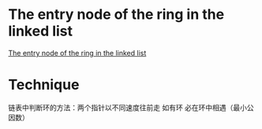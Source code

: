# The entry node of the ring in the linked list
[The entry node of the ring in the linked list](https://www.nowcoder.com/practice/253d2c59ec3e4bc68da16833f79a38e4?tpId=13&tqId=11208&tPage=1&rp=1&ru=/ta/coding-interviews&qru=/ta/coding-interviews/question-ranking)

# Technique

链表中判断环的方法：两个指针以不同速度往前走 如有环 必在环中相遇（最小公因数）